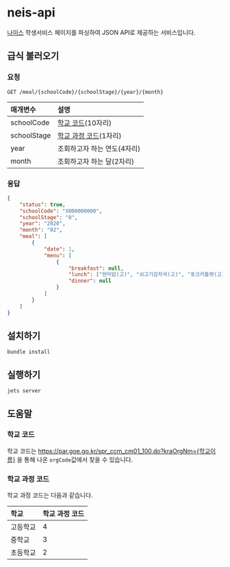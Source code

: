 # neis-api

[나이스](https://www.neis.go.kr/) 학생서비스 페이지를 파싱하여 JSON API로 제공하는 서비스입니다.

## 급식 불러오기

### 요청

`GET /meal/{schoolCode}/{schoolStage}/{year}/{month}`

| 매개변수    | 설명                                     |
| :---------- | :--------------------------------------- |
| schoolCode  | [학교 코드](#학교-코드)(10자리)          |
| schoolStage | [학교 과정 코드](#학교-과정-코드)(1자리) |
| year        | 조회하고자 하는 연도(4자리)              |
| month       | 조회하고자 하는 달(2자리)                |

### 응답

```json
{
    "status": true,
    "schoolCode": "X000000000",
    "schoolStage": "0",
    "year": "2020",
    "month": "02",
    "meal": [
        {
            "date": 1,
            "menu": [
                {
                    "breakfast": null,
                    "lunch": ["현미밥(고)", "쇠고기감자국(고)", "포크커틀렛(고)", "꼬마새송이버섯볶음", "야채쫄면무침(고)", "배추김치(고)", "된장소스(고)", "키위"],
                    "dinner": null
                }
            ]
        }
    ]
}
```

## 설치하기

```
bundle install
```

## 실행하기

```
jets server
```

## 도움말

### 학교 코드

학교 코드는 https://par.goe.go.kr/spr_ccm_cm01_100.do?kraOrgNm={학교이름} 을 통해 나온 `orgCode`값에서 찾을 수 있습니다.

### 학교 과정 코드

학교 과정 코드는 다음과 같습니다.

| 학교     | 학교 과정 코드 |
| :------- | :------------- |
| 고등학교 | 4              |
| 중학교   | 3              |
| 초등학교 | 2              |
